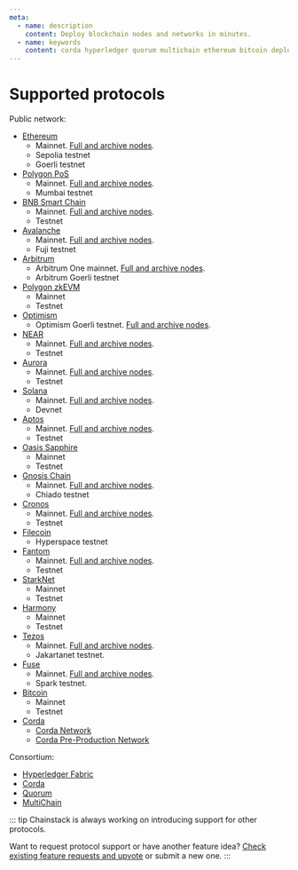 ```yaml
---
meta:
  - name: description
    content: Deploy blockchain nodes and networks in minutes.
  - name: keywords
    content: corda hyperledger quorum multichain ethereum bitcoin deploy binance polygon matic avax avalanche fantom ftm tezos xtz solana harmony near cronos aptos
---
```


# Supported protocols

Public network:

* [Ethereum](/blockchains/ethereum)
	* Mainnet. [Full and archive nodes](/operations/ethereum/modes).
	* Sepolia testnet
	* Goerli testnet
* [Polygon PoS](/blockchains/polygon)
	* Mainnet. [Full and archive nodes](/operations/polygon/modes).
	* Mumbai testnet
* [BNB Smart Chain](/blockchains/bsc)
	* Mainnet. [Full and archive nodes](/operations/bsc/modes).
	* Testnet
* [Avalanche](/blockchains/avalanche)
	* Mainnet. [Full and archive nodes](/operations/avalanche/modes).
	* Fuji testnet
* [Arbitrum](/blockchains/arbitrum)
	* Arbitrum One mainnet. [Full and archive nodes](/operations/arbitrum/modes).
	* Arbitrum Goerli testnet
* [Polygon zkEVM](/blockchains/polygon-zkevm)
  * Mainnet
  * Testnet
* [Optimism](/blockchains/optimism)
  * Optimism Goerli testnet. [Full and archive nodes](/operations/optimism/modes).
* [NEAR](/blockchains/near)
	* Mainnet. [Full and archive nodes](/operations/near/modes).
	* Testnet
* [Aurora](/blockchains/aurora)
	* Mainnet. [Full and archive nodes](/operations/aurora/modes).
	* Testnet
* [Solana](/blockchains/solana)
	* Mainnet. [Full and archive nodes](/operations/solana/modes).
	* Devnet
* [Aptos](/blockchains/aptos)
  * Mainnet. [Full and archive nodes](/operations/aptos/modes).
  * Testnet
* [Oasis Sapphire](/blockchains/oasis-sapphire)
  * Mainnet
  * Testnet
* [Gnosis Chain](/blockchains/gnosis)
	* Mainnet. [Full and archive nodes](/operations/gnosis/modes).
	* Chiado testnet
* [Cronos](/blockchains/cronos)
  * Mainnet. [Full and archive nodes](/operations/cronos/modes).
  * Testnet
* [Filecoin](/blockchains/filecoin)
  * Hyperspace testnet
* [Fantom](/blockchains/fantom)
	* Mainnet. [Full and archive nodes](/operations/fantom/modes).
	* Testnet
* [StarkNet](/blockchains/starknet)
	* Mainnet
	* Testnet
* [Harmony](/blockchains/harmony)
	* Mainnet
	* Testnet
* [Tezos](/blockchains/tezos)
	* Mainnet. [Full and archive nodes](/operations/tezos/modes).
	* Jakartanet testnet.
* [Fuse](/blockchains/fuse)
	* Mainnet. [Full and archive nodes](/operations/fuse/modes).
	* Spark testnet.
* [Bitcoin](/blockchains/bitcoin)
	* Mainnet
	* Testnet
* [Corda](/blockchains/corda)
	* [Corda Network](https://corda.network/)
	* [Corda Pre-Production Network](https://corda.network/participation/preprod/)

Consortium:

* [Hyperledger Fabric](/blockchains/fabric)
* [Corda](/blockchains/corda)
* [Quorum](/blockchains/quorum)
* [MultiChain](/blockchains/multichain)

::: tip
Chainstack is always working on introducing support for other protocols.

Want to request protocol support or have another feature idea? <a href="https://ideas.chainstack.com/feature-requests" target="_blank">Check existing feature requests and upvote</a> or submit a new one.
:::
